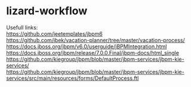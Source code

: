 # lizard-workflow

Usefull links: <br/>
https://github.com/jeetemplates/jbpm6 <br/>
https://github.com/ibek/vacation-planner/tree/master/vacation-process/ <br/>
https://docs.jboss.org/jbpm/v6.0/userguide/jBPMIntegration.html <br/>
https://docs.jboss.org/jbpm/release/7.0.0.Final/jbpm-docs/html_single <br/>
https://github.com/kiegroup/jbpm/blob/master/jbpm-services/jbpm-kie-services/ <br/>
https://github.com/kiegroup/jbpm/blob/master/jbpm-services/jbpm-kie-services/src/main/resources/forms/DefaultProcess.ftl <br/>

